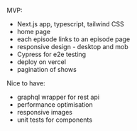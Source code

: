 MVP: 
- Next.js app, typescript, tailwind CSS
- home page
- each episode links to an episode page
- responsive design - desktop and mob 
- Cypress for e2e testing
- deploy on vercel
- pagination of shows

Nice to have: 
- graphql wrapper for rest api
- performance optimisation
- responsive images
- unit tests for components
